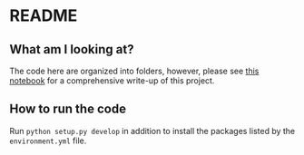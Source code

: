 # README

## What am I looking at?
The code here are organized into folders, however, please see [this notebook]("./notebooks/lstm-tweets.ipynb) for a comprehensive write-up of this project.

## How to run the code
Run `python setup.py develop` in addition to install the packages listed by the `environment.yml` file.
